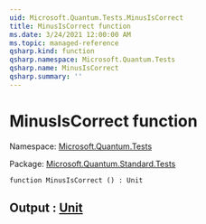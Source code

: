 ```yaml
---
uid: Microsoft.Quantum.Tests.MinusIsCorrect
title: MinusIsCorrect function
ms.date: 3/24/2021 12:00:00 AM
ms.topic: managed-reference
qsharp.kind: function
qsharp.namespace: Microsoft.Quantum.Tests
qsharp.name: MinusIsCorrect
qsharp.summary: ''
---
```


# MinusIsCorrect function

Namespace: [Microsoft.Quantum.Tests](xref:Microsoft.Quantum.Tests)

Package: [Microsoft.Quantum.Standard.Tests](https://nuget.org/packages/Microsoft.Quantum.Standard.Tests)




```qsharp
function MinusIsCorrect () : Unit
```


## Output : [Unit](xref:microsoft.quantum.lang-ref.unit)

